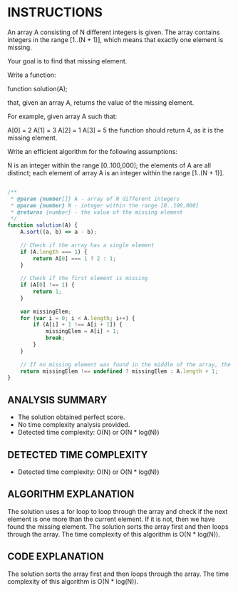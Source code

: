 # INSTRUCTIONS

An array A consisting of N different integers is given. The array contains integers in the range [1..(N + 1)], which means that exactly one element is missing.

Your goal is to find that missing element.

Write a function:

function solution(A);

that, given an array A, returns the value of the missing element.

For example, given array A such that:

  A[0] = 2
  A[1] = 3
  A[2] = 1
  A[3] = 5
the function should return 4, as it is the missing element.

Write an efficient algorithm for the following assumptions:

N is an integer within the range [0..100,000];
the elements of A are all distinct;
each element of array A is an integer within the range [1..(N + 1)].

``` javascript

/**
 * @param {number[]} A - array of N different integers
 * @param {number} N - integer within the range [0..100,000]
 * @returns {number} - the value of the missing element
 */
function solution(A) {        
    A.sort((a, b) => a - b);
    
    // Check if the array has a single element
    if (A.length === 1) {
        return A[0] === 1 ? 2 : 1;
    }
    
    // Check if the first element is missing
    if (A[0] !== 1) {
        return 1;
    }
    
    var missingElem;
    for (var i = 0; i < A.length; i++) {
        if (A[i] + 1 !== A[i + 1]) {
            missingElem = A[i] + 1;
            break;
        }
    }
    
    // If no missing element was found in the middle of the array, the missing element is the last one
    return missingElem !== undefined ? missingElem : A.length + 1;
}
```

## ANALYSIS SUMMARY

+ The solution obtained perfect score.
+ No time complexity analysis provided.
+ Detected time complexity: O(N) or O(N * log(N))

## DETECTED TIME COMPLEXITY

+ Detected time complexity: O(N) or O(N * log(N))

## ALGORITHM EXPLANATION

The solution uses a for loop to loop through the array and check if the next element is one more than the current element. If it is not, then we have found the missing element. The solution sorts the array first and then loops through the array. The time complexity of this algorithm is O(N * log(N)).

## CODE EXPLANATION

The solution sorts the array first and then loops through the array. The time complexity of this algorithm is O(N * log(N)).
